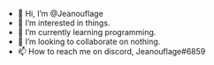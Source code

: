 - 👋 Hi, I’m @Jeanouflage
- 👀 I’m interested in things.
- 🌱 I’m currently learning programming.
- 💞️ I’m looking to collaborate on nothing.
- 📫 How to reach me on discord, Jeanouflage#6859

<!---
Jeanouflage/Jeanouflage is a ✨ special ✨ repository because its `README.md` (this file) appears on your GitHub profile.
You can click the Preview link to take a look at your changes.
--->
